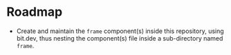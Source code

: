 # Roadmap

- Create and maintain the ```frame``` component(s) inside this repository, using bit.dev, thus nesting the component(s) file inside a sub-directory named ```frame```.

